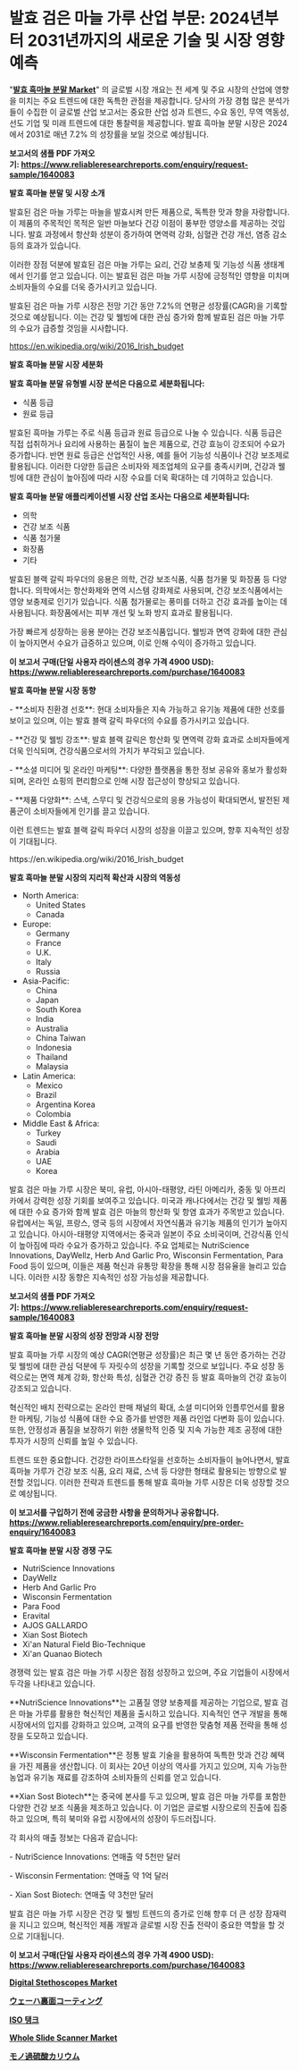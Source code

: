 <p><h1>발효 검은 마늘 가루 산업 부문: 2024년부터 2031년까지의 새로운 기술 및 시장 영향 예측</h1></p><p>"<strong><a href="https://www.reliableresearchreports.com/fermented-black-garlic-powder-r1640083">발효 흑마늘 분말 Market</a></strong>" 의 글로벌 시장 개요는 전 세계 및 주요 시장의 산업에 영향을 미치는 주요 트렌드에 대한 독특한 관점을 제공합니다. 당사의 가장 경험 많은 분석가들이 수집한 이 글로벌 산업 보고서는 중요한 산업 성과 트렌드, 수요 동인, 무역 역동성, 선도 기업 및 미래 트렌드에 대한 통찰력을 제공합니다. 발효 흑마늘 분말 시장은 2024에서 2031로 매년 7.2% 의 성장률을 보일 것으로 예상됩니다.</p>
<p><strong>보고서의 샘플 PDF 가져오기:&nbsp;<a href="https://www.reliableresearchreports.com/enquiry/request-sample/1640083">https://www.reliableresearchreports.com/enquiry/request-sample/1640083</a></strong></p>
<p><strong>발효 흑마늘 분말 및 시장 소개</strong></p>
<p><p>발효된 검은 마늘 가루는 마늘을 발효시켜 만든 제품으로, 독특한 맛과 향을 자랑합니다. 이 제품의 주목적인 목적은 일반 마늘보다 건강 이점이 풍부한 영양소를 제공하는 것입니다. 발효 과정에서 항산화 성분이 증가하여 면역력 강화, 심혈관 건강 개선, 염증 감소 등의 효과가 있습니다. </p><p>이러한 장점 덕분에 발효된 검은 마늘 가루는 요리, 건강 보충제 및 기능성 식품 생태계에서 인기를 얻고 있습니다. 이는 발효된 검은 마늘 가루 시장에 긍정적인 영향을 미치며 소비자들의 수요를 더욱 증가시키고 있습니다. </p><p>발효된 검은 마늘 가루 시장은 전망 기간 동안 7.2%의 연평균 성장률(CAGR)을 기록할 것으로 예상됩니다. 이는 건강 및 웰빙에 대한 관심 증가와 함께 발효된 검은 마늘 가루의 수요가 급증할 것임을 시사합니다.</p></p>
<p><a href="https://en.wikipedia.org/wiki/2016_Irish_budget">https://en.wikipedia.org/wiki/2016_Irish_budget</a></p>
<p><strong>발효 흑마늘 분말 시장 세분화</strong></p>
<p><strong>발효 흑마늘 분말 유형별 시장 분석은 다음으로 세분화됩니다:</strong></p>
<p><ul><li>식품 등급</li><li>원료 등급</li></ul></p>
<p><p>발효된 흑마늘 가루는 주로 식품 등급과 원료 등급으로 나눌 수 있습니다. 식품 등급은 직접 섭취하거나 요리에 사용하는 품질이 높은 제품으로, 건강 효능이 강조되어 수요가 증가합니다. 반면 원료 등급은 산업적인 사용, 예를 들어 기능성 식품이나 건강 보조제로 활용됩니다. 이러한 다양한 등급은 소비자와 제조업체의 요구를 충족시키며, 건강과 웰빙에 대한 관심이 높아짐에 따라 시장 수요를 더욱 확대하는 데 기여하고 있습니다.</p></p>
<p><strong>발효 흑마늘 분말 애플리케이션별 시장 산업 조사는 다음으로 세분화됩니다:</strong></p>
<p><ul><li>의학</li><li>건강 보조 식품</li><li>식품 첨가물</li><li>화장품</li><li>기타</li></ul></p>
<p><p>발효된 블랙 갈릭 파우더의 응용은 의학, 건강 보조식품, 식품 첨가물 및 화장품 등 다양합니다. 의학에서는 항산화제와 면역 시스템 강화제로 사용되며, 건강 보조식품에서는 영양 보충제로 인기가 있습니다. 식품 첨가물로는 풍미를 더하고 건강 효과를 높이는 데 사용됩니다. 화장품에서는 피부 개선 및 노화 방지 효과로 활용됩니다.</p><p>가장 빠르게 성장하는 응용 분야는 건강 보조식품입니다. 웰빙과 면역 강화에 대한 관심이 높아지면서 수요가 급증하고 있으며, 이로 인해 수익이 증가하고 있습니다.</p></p>
<p><strong>이 보고서 구매(단일 사용자 라이센스의 경우 가격 4900 USD): <a href="https://www.reliableresearchreports.com/purchase/1640083">https://www.reliableresearchreports.com/purchase/1640083</a></strong></p>
<p><strong>발효 흑마늘 분말 시장 동향</strong></p>
<p><p>- **소비자 친환경 선호**: 현대 소비자들은 지속 가능하고 유기농 제품에 대한 선호를 보이고 있으며, 이는 발효 블랙 갈릭 파우더의 수요를 증가시키고 있습니다.</p><p>- **건강 및 웰빙 강조**: 발효 블랙 갈릭은 항산화 및 면역력 강화 효과로 소비자들에게 더욱 인식되며, 건강식품으로서의 가치가 부각되고 있습니다.</p><p>- **소셜 미디어 및 온라인 마케팅**: 다양한 플랫폼을 통한 정보 공유와 홍보가 활성화되며, 온라인 쇼핑의 편리함으로 인해 시장 접근성이 향상되고 있습니다.</p><p>- **제품 다양화**: 스낵, 스무디 및 건강식으로의 응용 가능성이 확대되면서, 발전된 제품군이 소비자들에게 인기를 끌고 있습니다.</p><p>이런 트렌드는 발효 블랙 갈릭 파우더 시장의 성장을 이끌고 있으며, 향후 지속적인 성장이 기대됩니다.</p></p>
<p>https://en.wikipedia.org/wiki/2016_Irish_budget</p>
<p><strong>발효 흑마늘 분말 시장의 지리적 확산과 시장의 역동성</strong></p>
<p><ul>
    <li>
        North America:
        <ul>
            <li>United States</li>
            <li>Canada</li>
        </ul>
    </li>
    <li>
        Europe:
        <ul>
            <li>Germany</li>
            <li>France</li>
            <li>U.K.</li>
            <li>Italy</li>
            <li>Russia</li>
        </ul>
    </li>
    <li>
        Asia-Pacific:
        <ul>
            <li>China</li>
            <li>Japan</li>
            <li>South Korea</li>
            <li>India</li>
            <li>Australia</li>
            <li>China Taiwan</li>
            <li>Indonesia</li>
            <li>Thailand</li>
            <li>Malaysia</li>
        </ul>
    </li>
    <li>
        Latin America:
        <ul>
            <li>Mexico</li>
            <li>Brazil</li>
            <li>Argentina Korea</li>
            <li>Colombia</li>
        </ul>
    </li>
    <li>
        Middle East & Africa:
        <ul>
            <li>Turkey</li>
            <li>Saudi</li>
            <li>Arabia</li>
            <li>UAE</li>
            <li>Korea</li>
        </ul>
    </li>
    </ul></p>
<p><p>발효 검은 마늘 가루 시장은 북미, 유럽, 아시아-태평양, 라틴 아메리카, 중동 및 아프리카에서 강력한 성장 기회를 보여주고 있습니다. 미국과 캐나다에서는 건강 및 웰빙 제품에 대한 수요 증가와 함께 발효 검은 마늘의 항산화 및 항염 효과가 주목받고 있습니다. 유럽에서는 독일, 프랑스, 영국 등의 시장에서 자연식품과 유기농 제품의 인기가 높아지고 있습니다. 아시아-태평양 지역에서는 중국과 일본이 주요 소비국이며, 건강식품 인식이 높아짐에 따라 수요가 증가하고 있습니다. 주요 업체로는 NutriScience Innovations, DayWellz, Herb And Garlic Pro, Wisconsin Fermentation, Para Food 등이 있으며, 이들은 제품 혁신과 유통망 확장을 통해 시장 점유율을 늘리고 있습니다. 이러한 시장 동향은 지속적인 성장 가능성을 제공합니다.</p></p>
<p><strong>보고서의 샘플 PDF 가져오기:&nbsp;<a href="https://www.reliableresearchreports.com/enquiry/request-sample/1640083">https://www.reliableresearchreports.com/enquiry/request-sample/1640083</a></strong></p>
<p><strong>발효 흑마늘 분말 시장의 성장 전망과 시장 전망</strong></p>
<p><p>발효 흑마늘 가루 시장의 예상 CAGR(연평균 성장률)은 최근 몇 년 동안 증가하는 건강 및 웰빙에 대한 관심 덕분에 두 자릿수의 성장을 기록할 것으로 보입니다. 주요 성장 동력으로는 면역 체계 강화, 항산화 특성, 심혈관 건강 증진 등 발효 흑마늘의 건강 효능이 강조되고 있습니다. </p><p>혁신적인 배치 전략으로는 온라인 판매 채널의 확대, 소셜 미디어와 인플루언서를 활용한 마케팅, 기능성 식품에 대한 수요 증가를 반영한 제품 라인업 다변화 등이 있습니다. 또한, 안정성과 품질을 보장하기 위한 생물학적 인증 및 지속 가능한 제조 공정에 대한 투자가 시장의 신뢰를 높일 수 있습니다.</p><p>트렌드 또한 중요합니다. 건강한 라이프스타일을 선호하는 소비자들이 늘어나면서, 발효 흑마늘 가루가 건강 보조 식품, 요리 재료, 스낵 등 다양한 형태로 활용되는 방향으로 발전할 것입니다. 이러한 전략과 트렌드를 통해 발효 흑마늘 가루 시장은 더욱 성장할 것으로 예상됩니다.</p></p>
<p><strong>이 보고서를 구입하기 전에 궁금한 사항을 문의하거나 공유합니다. <a href="https://www.reliableresearchreports.com/enquiry/pre-order-enquiry/1640083">https://www.reliableresearchreports.com/enquiry/pre-order-enquiry/1640083</a></strong></p>
<p><strong>발효 흑마늘 분말 시장 경쟁 구도</strong></p>
<p><ul><li>NutriScience Innovations</li><li>DayWellz</li><li>Herb And Garlic Pro</li><li>Wisconsin Fermentation</li><li>Para Food</li><li>Eravital</li><li>AJOS GALLARDO</li><li>Xian Sost Biotech</li><li>Xi'an Natural Field Bio-Technique</li><li>Xi'an Quanao Biotech</li></ul></p>
<p><p>경쟁력 있는 발효 검은 마늘 가루 시장은 점점 성장하고 있으며, 주요 기업들이 시장에서 두각을 나타내고 있습니다.</p><p>**NutriScience Innovations**는 고품질 영양 보충제를 제공하는 기업으로, 발효 검은 마늘 가루를 활용한 혁신적인 제품을 출시하고 있습니다. 지속적인 연구 개발을 통해 시장에서의 입지를 강화하고 있으며, 고객의 요구를 반영한 맞춤형 제품 전략을 통해 성장을 도모하고 있습니다.</p><p>**Wisconsin Fermentation**은 정통 발효 기술을 활용하여 독특한 맛과 건강 혜택을 가진 제품을 생산합니다. 이 회사는 20년 이상의 역사를 가지고 있으며, 지속 가능한 농업과 유기농 재료를 강조하여 소비자들의 신뢰를 얻고 있습니다.</p><p>**Xian Sost Biotech**는 중국에 본사를 두고 있으며, 발효 검은 마늘 가루를 포함한 다양한 건강 보조 식품을 제조하고 있습니다. 이 기업은 글로벌 시장으로의 진출에 집중하고 있으며, 특히 북미와 유럽 시장에서의 성장이 두드러집니다.</p><p>각 회사의 매출 정보는 다음과 같습니다:</p><p>- NutriScience Innovations: 연매출 약 5천만 달러</p><p>- Wisconsin Fermentation: 연매출 약 1억 달러</p><p>- Xian Sost Biotech: 연매출 약 3천만 달러</p><p>발효 검은 마늘 가루 시장은 건강 및 웰빙 트렌드의 증가로 인해 향후 더 큰 성장 잠재력을 지니고 있으며, 혁신적인 제품 개발과 글로벌 시장 진출 전략이 중요한 역할을 할 것으로 기대됩니다.</p></p>
<p><strong>이 보고서 구매(단일 사용자 라이센스의 경우 가격 4900 USD): <a href="https://www.reliableresearchreports.com/purchase/1640083">https://www.reliableresearchreports.com/purchase/1640083</a></strong></p>
<p><strong><p><a href="https://medium.com/@swilliamn8765/the-global-digital-stethoscopes-market-is-projected-to-experience-an-annual-growth-rate-of-6-6-024373a00fb9">Digital Stethoscopes Market</a></p><p><a href="https://medium.com/@adfwe254/wafer-backside-coating-market-%E3%81%AF-%E3%82%B3%E3%82%B9%E3%83%88%E7%AE%A1%E7%90%86%E3%81%A8%E5%8A%B9%E7%8E%87%E5%90%91%E4%B8%8A%E3%82%92%E5%84%AA%E5%85%88%E3%81%97%E3%81%BE%E3%81%99-%E3%81%95%E3%82%89%E3%81%AB-%E5%A0%B1%E5%91%8A%E6%9B%B8%E3%81%AF%E5%B8%82%E5%A0%B4%E3%81%AE%E9%9C%80%E8%A6%81%E9%9D%A2%E3%81%A8%E4%BE%9B%E7%B5%A6%E9%9D%A2%E3%81%AE%E4%B8%A1%E6%96%B9%E3%82%92%E3%82%AB%E3%83%90%E3%83%BC%E3%81%97%E3%81%A6%E3%81%84%E3%81%BE%E3%81%99-wafer-backside-f4d38fce31a9">ウェーハ裏面コーティング</a></p><p><a href="https://medium.com/@royerdmtyan906778/%EC%84%B8%EA%B3%84-iso-tanks-market-%EC%9D%80-2024%EC%97%90%EC%84%9C-2031%EB%A1%9C-%EC%97%B0%ED%8F%89%EA%B7%A0-%EC%A6%9D%EA%B0%80%EC%9C%A8%EC%9D%84-%EB%B3%B4%EC%9D%BC-%EA%B2%83%EC%9C%BC%EB%A1%9C-%EC%98%88%EC%83%81%EB%90%A9%EB%8B%88%EB%8B%A4-70058213b255">ISO 탱크</a></p><p><a href="https://github.com/abbislposival/Market-Research-Report-List-1/blob/main/whole-slide-scanner-market.md">Whole Slide Scanner Market</a></p><p><a href="https://medium.com/@adfwe254/potassium-monopersulfate-market-%E3%81%AF-%E3%82%B3%E3%82%B9%E3%83%88%E7%AE%A1%E7%90%86%E3%81%A8%E5%8A%B9%E7%8E%87%E5%90%91%E4%B8%8A%E3%82%92%E5%84%AA%E5%85%88%E3%81%97%E3%81%BE%E3%81%99-%E3%81%95%E3%82%89%E3%81%AB-%E5%A0%B1%E5%91%8A%E6%9B%B8%E3%81%AF%E5%B8%82%E5%A0%B4%E3%81%AE%E9%9C%80%E8%A6%81%E9%9D%A2%E3%81%A8%E4%BE%9B%E7%B5%A6%E9%9D%A2%E3%81%AE%E4%B8%A1%E6%96%B9%E3%82%92%E3%82%AB%E3%83%90%E3%83%BC%E3%81%97%E3%81%A6%E3%81%84%E3%81%BE%E3%81%99-potassium-b3629778b9aa">モノ過硫酸カリウム</a></p></strong></p>
<p></p>